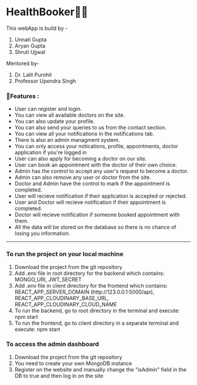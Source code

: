 # HealthBooker🧑‍⚕️

This webApp is build by -
1) Unnati Gupta
2) Aryan Gupta 
3) Shruti Ujjwal

Mentored by-
1) Dr. Lalit Purohit
2) Professor Upendra Singh

### 📃Features :

<ul>
<li>User can register and login.</li>
<li>You can view all available doctors on the site.</li>
<li>You can also update your profile.</li>
<li>You can also send your queries to us from the contact section.</li>
<li>You can view all your notifications in the notifications tab.</li>
<li>There is also an admin managment system.</li>
<li>You can only access your notications, profile, appointments, doctor application if you're logged in</li>
<li>User can also apply for becoming a doctor on our site.</li>
<li>User can book an appointment with the doctor of their own choice.</li>
<li>Admin has the control to accept any user's request to become a doctor.</li>
<li>Admin can also remove any user or doctor from the site.</li>
<li>Doctor and Admin have the control to mark if the appointment is completed.</li>
<li>User will recieve notification if their application is accepted or rejected.</li>
<li>User and Doctor will recieve notification if their appointment is completed.</li>
<li>Doctor will recieve notification if someone booked appointment with them.</li>
<li>All the data will be stored on the database so there is no chance of losing you information.</li>
</ul>

<hr/>

### To run the project on your local machine

<ol>
<li>Download the project from the git repository</li>
<li>Add .env file in root directory for the backend which contains: MONGO_URI, JWT_SECRET</li>
<li>Add .env file in client directory for the frontend which contains: REACT_APP_SERVER_DOMAIN (http://123.0.0.1:5000/api), REACT_APP_CLOUDINARY_BASE_URL, REACT_APP_CLOUDINARY_CLOUD_NAME</li>
<li>To run the backend, go to root directory in the terminal and execute: npm start</li>
<li>To run the frontend, go to client directory in a separate terminal and execute: npm start</li>
</ol>

### To access the admin dashboard

<ol>
<li>Download the project from the git repository</li>
<li>You need to create your own MongoDB instance</li>
<li>Register on the website and manually change the "isAdmin" field in the DB to true and then log in on the site</li>
</ol>



